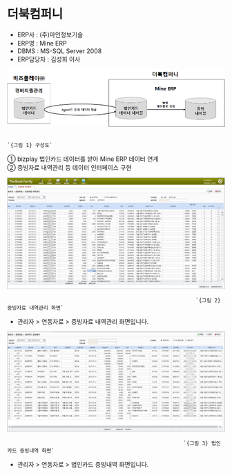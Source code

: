 # 더북컴퍼니

 - ERP사 : \(주\)마인정보기술  
 - ERP명 : Mine ERP  
 - DBMS : MS-SQL Server 2008  
 - ERP담당자 : 김성희 이사

![](../../../.gitbook/assets/image%20%2870%29.png)

                                                                               `{그림 1} 구성도`

   ① bizplay 법인카드 데이터를 받아 Mine ERP 데이터 연계  
   ② 증빙자료 내역관리 등 데이터 인터페이스 구현

![](../../../.gitbook/assets/image%20%28155%29.png)

                                                                 `{그림 2} 증빙자료 내역관리 화면`

   - 관리자 &gt; 연동자료 &gt; 증빙자료 내역관리 화면입니다.

![](../../../.gitbook/assets/image%20%28147%29.png)

                                                             `{그림 3} 법인카드 증빙내역 화면`

   - 관리자 &gt; 연동자료 &gt; 법인카드 증빙내역 화면입니다.

